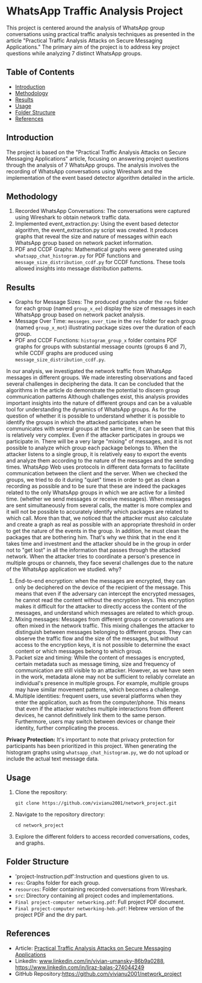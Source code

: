 # WhatsApp Traffic Analysis Project

This project is centered around the analysis of WhatsApp group conversations using practical traffic analysis techniques as presented in the article "Practical Traffic Analysis Attacks on Secure Messaging Applications." The primary aim of the project is to address key project questions while analyzing 7 distinct WhatsApp groups.

## Table of Contents

- [Introduction](#introduction)
- [Methodology](#methodology)
- [Results](#results)
- [Usage](#usage)
- [Folder Structure](#folder-structure)
- [References](#references)

## Introduction

The project is based on the "Practical Traffic Analysis Attacks on Secure Messaging Applications" article, focusing on answering project questions through the analysis of 7 WhatsApp groups. The analysis involves the recording of WhatsApp conversations using Wireshark and the implementation of the event based detector algorithm detailed in the article.

## Methodology

1. Recorded WhatsApp Conversations: The conversations were captured using Wireshark to obtain network traffic data.
2. Implemented event_extraction.py: Using the event based detector algorithm, the event_extraction.py script was created. It produces graphs that reveal the size and nature of messages within each WhatsApp group based on network packet information.
3. PDF and CCDF Graphs: Mathematical graphs were generated using `whatsapp_chat_histogram.py` for PDF functions and `message_size_distribution_ccdf.py` for CCDF functions. These tools allowed insights into message distribution patterns.

## Results
- Graphs for Message Sizes: The produced graphs under the `res` folder for each group (named `group_x_ee`) display the size of messages in each WhatsApp group based on network packet analysis.
- Message Over Time: `messeges_over_time` in the `res` folder for each group (named `group_x_mot`) illustrating package sizes over the duration of each group.
- PDF and CCDF Functions: `histogram_group_x` folder contains PDF graphs for groups with substantial message counts (groups 6 and 7), while CCDF graphs are produced using `message_size_distribution_ccdf.py`.
  
In our analysis, we investigated the network traffic from WhatsApp messages in different groups. We made interesting observations and faced several challenges in deciphering the data.
It can be concluded that the algorithms in the article do demonstrate the potential to discern group communication patterns Although challenges exist, this analysis provides important insights into the nature of different groups and can be a valuable tool for understanding the dynamics of WhatsApp groups.
As for the question of whether it is possible to understand whether it is possible to identify the groups in which the attacked participates when he communicates with several groups at the same time, it can be seen that this is relatively very complex. Even if the attacker participates in groups we participate in. There will be a very large "mixing" of messages, and it is not possible to analyze which group each package belongs to. When the attacker listens to a single group, it is relatively easy to export the events and analyze them according to the nature of the messages and the sending times.
 WhatsApp Web uses protocols in different data formats to facilitate communication between the client and the server.
When we checked the groups, we tried to do it during "quiet" times in order to get as clean a recording as possible and to be sure that these are indeed the packages related to the only WhatsApp groups in which we are active for a limited time. (whether we send messages or receive messages). When messages are sent simultaneously from several calls, the matter is more complex and it will not be possible to accurately identify which packages are related to which call.
More than that, we noticed that the attacker must also calculate and create a graph as real as possible with an appropriate threshold in order to get the nature of the events in the group. In addition, he must clean the packages that are bothering him.
That's why we think that in the end it takes time and investment and the attacker should be in the group in order not to "get lost" in all the information that passes through the attacked network.
When the attacker tries to coordinate a person's presence in multiple groups or channels, they face several challenges due to the nature of the WhatsApp application we studied. why?
1. End-to-end encryption: when the messages are encrypted, they can only be deciphered on the device of the recipient of the message. This means that even if the adversary can intercept the encrypted messages, he cannot read the content without the encryption keys. This encryption makes it difficult for the attacker to directly access the content of the messages, and understand which messages are related to which group.
2. Mixing messages: Messages from different groups or conversations are often mixed in the network traffic. This mixing challenges the attacker to distinguish between messages belonging to different groups. They can observe the traffic flow and the size of the messages, but without access to the encryption keys, it is not possible to determine the exact content or which messages belong to which group.
3. Packet size and timing: While the content of messages is encrypted, certain metadata such as message timing, size and frequency of communication are still visible to an attacker. However, as we have seen in the work, metadata alone may not be sufficient to reliably correlate an individual's presence in multiple groups. For example, multiple groups may have similar movement patterns, which becomes a challenge.
4. Multiple identities: frequent users, use several platforms when they enter the application, such as from the computer/phone.
This means that even if the attacker watches multiple interactions from different devices, he cannot definitively link them to the same person.
Furthermore, users may switch between devices or change their identity, further complicating the process.


**Privacy Protection:** It's important to note that privacy protection for participants has been prioritized in this project. When generating the histogram graphs using `whatsapp_chat_histogram.py`, we do not upload or include the actual text message data. 

## Usage

1. Clone the repository:

   ```
   git clone https://github.com/vivianu2001/network_project.git
   ```

2. Navigate to the repository directory:

   ```
   cd network_project
   ```

3. Explore the different folders to access recorded conversations, codes, and graphs.

## Folder Structure
- 'project-Instruction.pdf':Instruction and questions given to us.
- `res`: Graphs folder for each group.
- `resources`: Folder containing recorded conversations from Wireshark.
- `src`: Directory containing all project codes and implementations.
- `Final project-computer networking.pdf`: Full project PDF document.
- `Final project-computer networking-heb.pdf`: Hebrew version of the project PDF and the dry part.

## References

- Article: [Practical Traffic Analysis Attacks on Secure Messaging Applications](https://www.ndss-symposium.org/wp-content/uploads/2020/02/24347-paper.pdf)
- LinkedIn: www.linkedin.com/in/vivian-umansky-86b9a0288,
            https://www.linkedin.com/in/liraz-balas-274044249 
- GitHub Repository:https://github.com/vivianu2001/network_project

